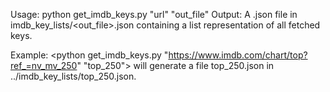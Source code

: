 Usage: python get_imdb_keys.py "url" "out_file"
Output: A .json file in imdb_key_lists/<out_file>.json containing a list representation of all fetched keys.

Example: <python get_imdb_keys.py "https://www.imdb.com/chart/top?ref_=nv_mv_250" "top_250"> will generate a file top_250.json in ../imdb_key_lists/top_250.json.
